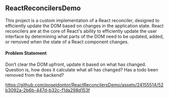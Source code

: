 ## ReactReconcilersDemo

This project is a custom implementation of a React reconciler, designed to efficiently update the DOM based on changes in the application state. React reconcilers are at the core of React's ability to efficiently update the user interface by determining what parts of the DOM need to be updated, added, or removed when the state of a React component changes.


#### Problem Statement
Don’t clear the DOM upfront, update it based on what has changed.
Question is, how does it calculate what all has changed?
Has a todo been removed from the backend?

https://github.com/poseidontor/ReactReconcilersDemo/assets/24155514/52b3092a-2b6b-447d-b32c-f1da298d153f

